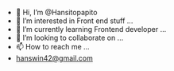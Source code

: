 - 👋 Hi, I’m @Hansitopapito
- 👀 I’m interested in Front end stuff ...
- 🌱 I’m currently learning Frontend developer ...
- 💞️ I’m looking to collaborate on ...
- 📫 How to reach me ...
- hanswin42@gmail.com

<!---
Hansitopapito/Hansitopapito is a ✨ special ✨ repository because its `README.md` (this file) appears on your GitHub profile.
You can click the Preview link to take a look at your changes.
--->
